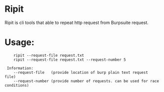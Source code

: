 # Ripit

Ripit is cli tools that able to repeat http request from Burpsuite request. 

# Usage:
```
    ripit --request-file request.txt
    ripit --request-file request.txt --request-number 5

 Information:
    --request-file   (provide location of burp plain text request file)
    --request-number (provide number of requests. can be used for race conditions)

```

